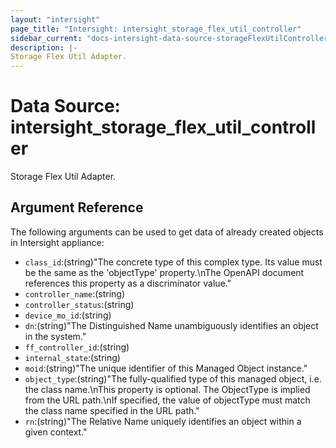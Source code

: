 ```yaml
---
layout: "intersight"
page_title: "Intersight: intersight_storage_flex_util_controller"
sidebar_current: "docs-intersight-data-source-storageFlexUtilController"
description: |-
Storage Flex Util Adapter.
---
```


# Data Source: intersight_storage_flex_util_controller
Storage Flex Util Adapter.
## Argument Reference
The following arguments can be used to get data of already created objects in Intersight appliance:
* `class_id`:(string)"The concrete type of this complex type. Its value must be the same as the 'objectType' property.\nThe OpenAPI document references this property as a discriminator value."
* `controller_name`:(string)
* `controller_status`:(string)
* `device_mo_id`:(string)
* `dn`:(string)"The Distinguished Name unambiguously identifies an object in the system."
* `ff_controller_id`:(string)
* `internal_state`:(string)
* `moid`:(string)"The unique identifier of this Managed Object instance."
* `object_type`:(string)"The fully-qualified type of this managed object, i.e. the class name.\nThis property is optional. The ObjectType is implied from the URL path.\nIf specified, the value of objectType must match the class name specified in the URL path."
* `rn`:(string)"The Relative Name uniquely identifies an object within a given context."
